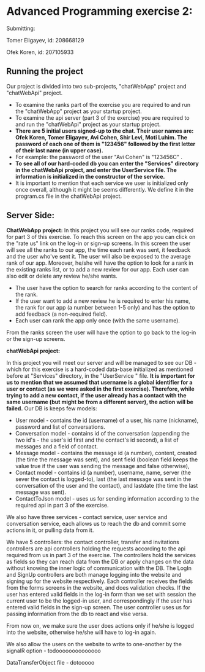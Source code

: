 ﻿
# Advanced Programming exercise 2:
Submitting:

Tomer Eligayev, id: 208668129

Ofek Koren, id: 207105933

## **Running the project**	
Our project is divided into two sub-projects, "chatWebApp" project and "chatWebApi" project.
-  To examine the ranks part of the exercise you are required to and run the "chatWebApp" project as your startup project. 
- To examine the api server (part 3 of the exercise) you are required to and run the "chatWebApi" project as your startup project. 
- **There are 5 initial users signed-up to the chat. Their user names are: Ofek Koren, Tomer Eligayev, Avi Cohen, Shir Levi, Moti Luhim. The password of each one of them is "123456" followed by the first letter of their last name (in upper case).** 
- For example: the password of the user "Avi Cohen" is "123456C" .
- **To see all of our hard-coded db you can enter the "Services" directory in the chatWebApi project, and enter the  UserService file. The information is initialized in the constructor of the service.**
- It is important to mention that each service we user is initialized only once overall, although it might be seems differently. We define it in the program.cs file in the chatWebApi project.


## **Server Side:**

**ChatWebApp project:**
In this project you will see our ranks code, required for part 3 of this exercise.
To reach this screen on the app you can click on the "rate us" link on the log-in or sign-up screens.
In this screen the user will see all the ranks to our app, the time each rank was sent, it feedback and the user who've sent it. The user will also be exposed to the average rank of our app. Moreover, he/she will have the option to look for a rank in the existing ranks list, or to add a new review for our app. Each user can also edit or delete any review he/she wants.
- The user have the option to search for ranks according to the content of the rank.
- If the user want to add a new review he is required to enter his name, the rank for our app (a number between 1-5 only) and has the option to add feedback (a non-required field).
- Each user can rank the app only once (with the same username).

From the ranks screen the user will have the option to go back to the log-in or the sign-up screens.

**chatWebApi project:**

In this project you will meet our server and will be managed to see our DB - which for this exercise is a hard-coded data-base initialized as mentioned before at "Services" directory, in the "UserService " file.
**It is important for us to mention that we assumed that username is a global identifier for a user or contact (as we were asked in the first exercise). Therefore, while trying to add a new contact, if the user already has a contact with the same username (but might be from a different server), the action will be failed.**
Our DB is keeps few models:
- User model - contains the id (username) of a user, his name (nickname), password and list of conversations.
- Conversation model - contains id of the conversation (appending the two id's - the user's id first and the contact's id second), a list of messages and a field of contact.
- Message model - contains the message id (a number), content, created (the time the message was sent), and sent field (boolean field keeps the value true if the user was sending the message and false otherwise),
- Contact model - contains id (a number), username, name, server (the sever the contact is logged-to), last (the last message was sent in the conversation of the user and the contact), and lastdate (the time the last message was sent).
- ContactToJson model - uses us for sending information according to the required api in part 3 of the exercise.

We also have three services - contact service, user service and conversation service, each allows us to reach the db and commit some actions in it, or pulling data from it.

We have 5 controllers: the contact controller, transfer and invitations controllers are api controllers holding the requests according to the api required from us in part 3 of the exercise. The controllers hold the services as fields so they can reach data from the DB or apply changes on the data without knowing the inner logic of communication with the DB.
The LogIn and SignUp controllers are both manage logging into the website and signing up for the website respectively. Each controller receives the fields from the forms screens in the website, and does validation checks. If the user has entered valid fields in the log-in form than we set with session the current user to be the logged-in user, and correspondingly if the user has entered valid fields in the sign-up screen.
The user controller uses us for passing information from the db to react and vise versa.

From now on, we make sure the user does actions only if he/she is logged into the website, otherwise he/she will have to log-in again. 

We also allow the users on the website to write to one-another by the signalR option - todoooooooooooooo

DataTransferObject file - dotooooo

